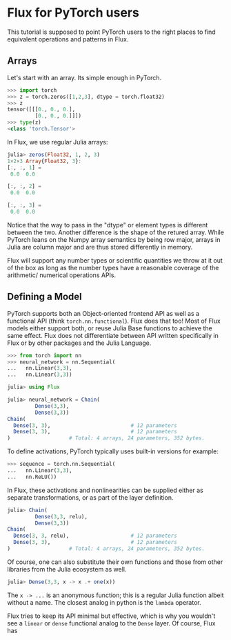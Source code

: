 # Flux for PyTorch users

This tutorial is supposed to point PyTorch users to the right places to find equivalent operations and patterns in Flux.

## Arrays

Let's start with an array. Its simple enough in PyTorch.

```python
>>> import torch
>>> z = torch.zeros([1,2,3], dtype = torch.float32)
>>> z
tensor([[[0., 0., 0.],
         [0., 0., 0.]]])
>>> type(z)
<class 'torch.Tensor'>
```

In Flux, we use regular Julia arrays:

```julia
julia> zeros(Float32, 1, 2, 3)
1×2×3 Array{Float32, 3}:
[:, :, 1] =
 0.0  0.0

[:, :, 2] =
 0.0  0.0

[:, :, 3] =
 0.0  0.0
```

Notice that the way to pass in the "dtype" or element types is different between the two. Another difference is the shape of the retured array. While PyTorch leans on the Numpy array semantics by being row major, arrays in Julia are column major and are thus stored differently in memory.

Flux will support any number types or scientific quantities we throw at it out of the box as long as the number types have a reasonable coverage of the arithmetic/ numerical operations APIs.

## Defining a Model

PyTorch supports both an Object-oriented frontend API as well as a functional API (think `torch.nn.functional`). Flux does that too! Most of Flux models either support both, or reuse Julia Base functions to achieve the same effect. Flux does not differentiate between API written specifically in Flux or by other packages and the Julia Language.

```python
>>> from torch import nn
>>> neural_network = nn.Sequential(
...   nn.Linear(3,3),
...   nn.Linear(3,3))
```

```julia
julia> using Flux

julia> neural_network = Chain(
         Dense(3,3),
         Dense(3,3))
Chain(
  Dense(3, 3),                          # 12 parameters
  Dense(3, 3),                          # 12 parameters
)                   # Total: 4 arrays, 24 parameters, 352 bytes.
```

To define activations, PyTorch typically uses built-in versions for example:

```python
>>> sequence = torch.nn.Sequential(
...   nn.Linear(3,3),
...   nn.ReLU())
```

In Flux, these activations and nonlinearities can be supplied either as separate transformations, or as part of the layer definition.

```julia
julia> Chain(
         Dense(3,3, relu),
         Dense(3,3))
Chain(
  Dense(3, 3, relu),                    # 12 parameters
  Dense(3, 3),                          # 12 parameters
)                   # Total: 4 arrays, 24 parameters, 352 bytes.
```

Of course, one can also substitute their own functions and those from other libraries from the Julia ecosystem as well.

```julia
julia> Dense(3,3, x -> x .+ one(x))
```

The `x -> ...` is an anonymous function; this is a regular Julia function albeit without a name. The closest analog in python is the `lambda` operator.

Flux tries to keep its API minimal but effective, which is why you wouldn't see a `linear` or `dense` functional analog to the `Dense` layer. Of course, Flux has 

